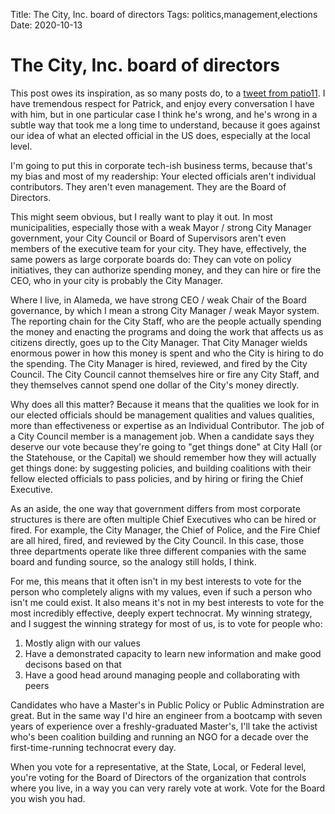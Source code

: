 Title: The City, Inc. board of directors
Tags: politics,management,elections
Date: 2020-10-13

# The City, Inc. board of directors

This post owes its inspiration, as so many posts do, to a [tweet from patio11](https://twitter.com/patio11/status/1303208835465637889). I have tremendous respect for Patrick, and enjoy every conversation I have with him, but in one particular case I think he's wrong, and he's wrong in a subtle way that took me a long time to understand, because it goes against our idea of what an elected official in the US does, especially at the local level.

I'm going to put this in corporate tech-ish business terms, because that's my bias and most of my readership: Your elected officials aren't individual contributors. They aren't even management. They are the Board of Directors.

This might seem obvious, but I really want to play it out. In most municipalities, especially those with a weak Mayor / strong City Manager government, your City Council or Board of Supervisors aren't even members of the executive team for your city. They have, effectively, the same powers as large corporate boards do: They can vote on policy initiatives, they can authorize spending money, and they can hire or fire the CEO, who in your city is probably the City Manager.

Where I live, in Alameda, we have strong CEO / weak Chair of the Board governance, by which I mean a strong City Manager / weak Mayor system. The reporting chain for the City Staff, who are the people actually spending the money and enacting the programs and doing the work that affects us as citizens directly, goes up to the City Manager. That City Manager wields enormous power in how this money is spent and who the City is hiring to do the spending. The City Manager is hired, reviewed, and fired by the City Council. The City Council cannot themselves hire or fire any City Staff, and they themselves cannot spend one dollar of the City's money directly.

Why does all this matter? Because it means that the qualities we look for in our elected officials should be management qualities and values qualities, more than effectiveness or expertise as an Individual Contributor. The job of a City Council member is a management job. When a candidate says they deserve our vote because they're going to "get things done" at City Hall (or the Statehouse, or the Capital) we should remember how they will actually get things done: by suggesting policies, and building coalitions with their fellow elected officials to pass policies, and by hiring or firing the Chief Executive.

As an aside, the one way that government differs from most corporate structures is there are often multiple Chief Executives who can be hired or fired. For example, the City Manager, the Chief of Police, and the Fire Chief are all hired, fired, and reviewed by the City Council. In this case, those three departments operate like three different companies with the same board and funding source, so the analogy still holds, I think.

For me, this means that it often isn't in my best interests to vote for the person who completely aligns with my values, even if such a person who isn't me could exist. It also means it's not in my best interests to vote for the most incredibly effective, deeply expert technocrat. My winning strategy, and I suggest the winning strategy for most of us, is to vote for people who:

1. Mostly align with our values
2. Have a demonstrated capacity to learn new information and make good decisons based on that
3. Have a good head around managing people and collaborating with peers

Candidates who have a Master's in Public Policy or Public Adminstration are great. But in the same way I'd hire an engineer from a bootcamp with seven years of experience over a freshly-graduated Master's, I'll take the activist who's been coalition building and running an NGO for a decade over the first-time-running technocrat every day.

When you vote for a representative, at the State, Local, or Federal level, you're voting for the Board of Directors of the organization that controls where you live, in a way you can very rarely vote at work. Vote for the Board you wish you had.

